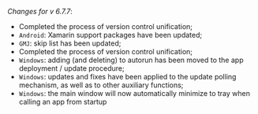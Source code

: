 _Changes for v 6.7.7_:
- Completed the process of version control unification;
- `Android`: Xamarin support packages have been updated;
- `GMJ`: skip list has been updated;
- Completed the process of version control unification;
- `Windows`: adding (and deleting) to autorun has been moved to the app deployment / update procedure;
- `Windows`: updates and fixes have been applied to the update polling mechanism, as well as to other auxiliary functions;
- `Windows`: the main window will now automatically minimize to tray when calling an app from startup
